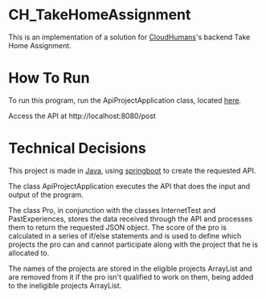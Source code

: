 # CH_TakeHomeAssignment
This is an implementation of a solution for [CloudHumans](https://www.cloudhumans.com)'s backend Take Home Assignment.

# How To Run
To run this program, run the ApiProjectApplication class, located [here](https://github.com/Maatty11/CH_TakeHomeAssignment/tree/main/API_Project/src/main/java/com/CloudHumans/API_Project).

Access the API at http://localhost:8080/post

# Technical Decisions
This project is made in [Java](https://www.java.com/pt-BR/), using [springboot](https://spring.io) to create the requested API.

The class ApiProjectApplication executes the API that does the input and output of the program.

The class Pro, in conjunction with the classes InternetTest and PastExperiences, stores the data received through the API and processes them to return the requested JSON object.
The score of the pro is calculated in a series of if/else statements and is used to define which projects the pro can and cannot participate along with the project that he is allocated to.

The names of the projects are stored in the eligible projects ArrayList and are removed from it if the pro isn't qualified to work on them, being added to the ineligible projects ArrayList.

